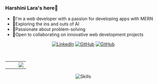 ### Harshini Lara's here👋

- 🔭I'm a web developer with a passion for developing apps with MERN
- 🌱Exploring the ins and outs of AI
- 🧠Passionate about problem-solving
- 👯Open to collaborating on innovative web development projects


<p align="center">
        <a href="https://linkedin.com/in/harshini-lara-a-k-b45bb4224"><img alt="LinkedIn" title="My LinkedIn" src="https://img.shields.io/badge/linkedin-informational?style=for-the-badge&logo=linkedin&logoColor=white"/></a>
        <a href="https://github.com/HarshiniLara/"><img alt="GitHub" title="GitHub" src="https://img.shields.io/badge/github-black?style=for-the-badge&logo=Github&logoColor=white"/></a>
        <a href="https://leetcode.com/HarshiniLara/"><img alt="GitHub" title="GitHub" src="https://img.shields.io/badge/dynamic/json?style=for-the-badge&labelColor=black&color=%23ffa116&label=Solved&query=solved&url=https%3A%2F%2Fbadge.xyli.tech/%2Fapi%2Fusers%2FHarshiniLara&logo=leetcode&logoColor=yellow"/></a>    
</p>
<br/>

<table>
  <tr>
    <td><img src="https://github-profile-summary-cards.vercel.app/api/cards/repos-per-language?username=HarshiniLara&theme=github_dark" alt=""></td>
<td><img src="https://github-profile-summary-cards.vercel.app/api/cards/profile-details?username=HarshiniLara&theme=github_dark" alt=""></td>
  <td><img src="https://streak-stats.demolab.com/?user=HarshiniLara&theme=dark" align="right" /></td></td>
  </tr>
</table>
<p align="center">
<img align="center" src="https://skillicons.dev/icons?i=cpp,python,java,nodejs,html,javascript,mongodb,mysql,react,&perline=8" alt="Skills"></td>
</p>
